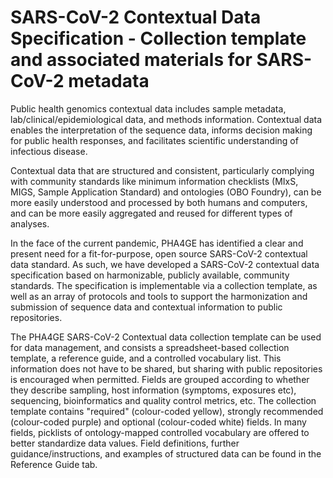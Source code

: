 # SARS-CoV-2 Contextual Data Specification - Collection template and associated materials for SARS-CoV-2 metadata
 
Public health genomics contextual data includes sample metadata, lab/clinical/epidemiological data, and methods information. Contextual data enables the interpretation of the sequence data, informs decision making for public health responses, and facilitates scientific understanding of infectious disease. 

Contextual data that are structured and consistent, particularly complying with community standards like minimum information checklists (MIxS, MIGS, Sample Application Standard) and ontologies (OBO Foundry), can be more easily understood and processed by both humans and computers, and can be more easily aggregated and reused for different types of analyses.

In the face of the current pandemic, PHA4GE has identified a clear and present need for a fit-for-purpose, open source SARS-CoV-2 contextual data standard. As such, we have developed a SARS-CoV-2 contextual data specification based on harmonizable, publicly available, community standards. The specification is implementable via a collection template, as well as an array of protocols and tools to support the harmonization and submission of sequence data and contextual information to public repositories.

The PHA4GE SARS-CoV-2 Contextual data collection template can be used for data management, and consists a spreadsheet-based collection template, a reference guide, and a controlled vocabulary list. This information does not have to be shared, but sharing with public repositories is encouraged when permitted.
Fields are grouped according to whether they describe sampling, host information (symptoms, exposures etc), sequencing, bioinformatics and quality control metrics, etc. The collection template contains "required" (colour-coded yellow), strongly recommended (colour-coded purple) and optional (colour-coded white) fields. In many fields, picklists of ontology-mapped controlled vocabulary are offered to better standardize data values. 
Field definitions, further guidance/instructions, and examples of structured data can be found in the Reference Guide tab.
